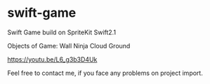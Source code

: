 # swift-game
Swift Game build on SpriteKit Swift2.1

Objects of Game:
Wall
Ninja
Cloud
Ground

https://youtu.be/L6_g3b3D4Uk

Feel free to contact me, if you face any problems on project import.
